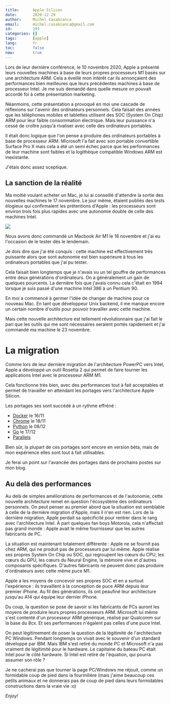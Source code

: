 ```yaml
---
title:      Apple Silicon
date:       2020-12-29
author:     Michel Casabianca
email:      michel.casabianca@gmail.com
id:         193
categories: []
tags:       [apple]
lang:       fr
toc:        false
new:        true
---
```


Lors de leur dernière conférence, le 10 novembre 2020, Apple a présenté leurs nouvelles machines à base de leurs propres processeurs M1 basés sur une architecture ARM. Cela a éveillé mon intérêt car ils annonçaient des performances bien meilleures que leurs précédentes machines à base de processeur Intel. Je me suis demandé dans quelle mesure on pouvait accordé foi à cette présentation marketing.

Néanmoins, cette présentation a provoqué en moi une cascade de réflexions sur l'avenir des ordinateurs personnels. Cela faisait des années que les téléphones mobiles et tablettes utilisent des SOC (System On Chip) ARM pour leur faible consommation électrique. Mais leur puissance n'a cessé de croître jusqu'à rivaliser avec celle des ordinateurs portables.

Il était donc logique que l'on pense a produire des ordinateurs portables à base de processeur ARM. Microsoft l'a fait avec son portable convertible Surface Pro X mais cela a été un semi échec parce que les performances de leur machine sont faibles et la logithèque compatible Windows ARM est inexistante.

J'étais donc assez sceptique.

## La sanction de la réalité

Ma moitié voulant acheter un Mac, je lui ai conseillé d'attendre la sortie des nouvelles machines le 17 novembre. Le jour même, étaient publiés des tests élogieux qui confirmaient les prétentions d'Apple : les processeurs sont environ trois fois plus rapides avec une autonomie double de celle des machines Intel.

![](macbook-air-m1.png)

Nous avons donc commandé un Macbook Air M1 le 18 novembre et j'ai eu l'occasion de le tester dés le lendemain.

Je dois dire que j'ai été conquis : cette machine est effectivement très puissante alors que sont autonomie est bien supérieure à tous les ordinateurs portables que j'ai pu tester.

Cela faisait bien longtemps que je n'avais vu un tel gouffre de performances entre deux générations d'ordinateurs. On a généralement un gain de quelques pourcents. La dernière fois que j'avais connu cela c'était en 1994 lorsque je suis passé d'une machine Intel 386 à un Pentium 90.

En moi a commencé à germer l'idée de changer de machine pour ce nouveau Mac. En tant que développeur Unix backend, il me manque encore un certain nombre d'outils pour pouvoir travailler avec cette machine.

Mais cette nouvelle architecture est tellement révolutionnaire que j'ai fait le pari que les outils qui me sont nécessaires seraient portés rapidement et j'ai commandé ma machine le 23 novembre.

# La migration

Comme lors de leur dernière migration de l'architecture PowerPC vers Intel, Apple a développé un outil Rosetta 2 qui permet de faire tourner les applications Intel avec le processeur ARM M1.

Cela fonctionne très bien, avec des performances tout à fait acceptables et permet de travailler en attendant les portages vers l'architecture Apple Silicon.

Les portages ses sont succédé à un rythme effréné :

- [Docker](https://www.docker.com/blog/apple-silicon-m1-chips-and-docker/) le 16/11
- [Chrome](https://www.01net.com/actualites/google-chrome-87-gagne-en-fluidite-consomme-moins-d-energie-et-supporte-les-mac-m1-2007271.html) le 18/11
- [Python](https://www.hebergementwebs.com/apple/la-premiere-version-native-de-python-pour-les-appareils-apple-m1-est-lancee) le 08/12
- [Go](https://blog.golang.org/ports) le 17/12
- [Parallels](https://www.parallels.com/blogs/parallels-desktop-apple-silicon-mac/)

Bien sûr, la plupart de ces portages sont encore en version béta, mais de mon expérience elles sont tout à fait utilisables.

Je ferai un point sur l'avancée des portages dans de prochains postes sur mon blog.

## Au delà des performances

Au delà de simples améliorations de performances et de l'autonomie, cette nouvelle architecture remet en question l'écosystème des ordinateurs personnels. On peut penser au premier abord que la situation est semblable à celle de la dernière migration d'Apple, mais il n'en est rien. Lors de la dernière migration, Apple perdait sa spécificité pour rentrer dans le rang avec l'architecture Intel. À part quelques fan boys Motorola, cela n'affectait pas grand monde : Apple avait le même fournisseur que les autres fabricants de PC.

La situation est maintenant totalement différente : Apple ne se fournit pas chez ARM, qui ne produit pas de processeurs par lui même. Apple réalise ses propres System On Chip ou SOC, qui regroupent les cœurs du CPU, les cœurs du GPU, les cœurs du Neural Engine, la mémoire vive et d'autres composants spécifiques. D'autres fabricants ne peuvent donc pas produire d'ordinateurs avec cette même puce M1.

Apple a les moyens de concevoir ses propres SOC et en a surtout l'expérience : ils travaillent à la conception de puce ARM depuis leur premier iPhone. Au fil des générations, ils ont peaufiné leur architecture jusqu'au A14 qui équipe leur dernier iPhone.

Du coup, la question se pose de savoir si les fabricants de PCs auront les moyens de produire leurs propres processeurs ARM. Microsoft lui même s'est contenté d'un processeur ARM générique, réalisé par Qualcomm sur la base du 8cx. Et ses performances n'égalent pas celles d'une puce Intel.

On peut légitimement de poser la question de la légitimité de l'architecture PC Windows. Pendant longtemps on vivait avec le souvenir d'un standard développé par IBM. Mais IBM s'est retiré du monde PC et Microsoft n'a pas vraiment de légitimité pour le hardware. Le capitaine du bateau PC était Intel pour le côté hardware. Si Intel est retiré de l'équation, qui pourra assumer son rôle ?

Je ne cacherai pas que tourner la page PC/Windows me réjouit, comme un formidable coup de pied dans la fourmilière (mais j'aime beaucoup ces petits animaux et ne donnerais pas de coup de pied dans leurs formidables constructions dans la vraie vie :o)

*Enjoy!*
